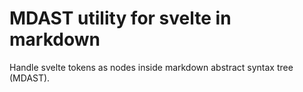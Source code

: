 # MDAST utility for svelte in markdown

Handle svelte tokens as nodes inside markdown abstract syntax tree (MDAST).
